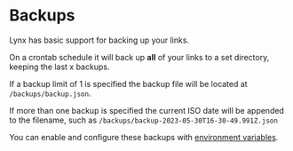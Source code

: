 # Backups

Lynx has basic support for backing up your links.&#x20;

On a crontab schedule it will back up **all** of your links to a set directory, keeping the last x backups.

If a backup limit of 1 is specified the backup file will be located at `/backups/backup.json`.&#x20;

If more than one backup is specified the current ISO date will be appended to the filename, such as `/backups/backup-2023-05-30T16-30-49.991Z.json`

You can enable and configure these backups with [environment variables](../installation/environment-variables.md#backups).
